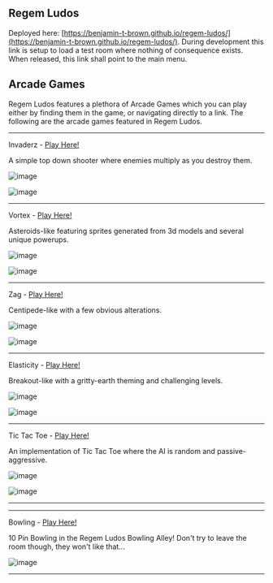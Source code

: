 ## Regem Ludos

Deployed here: [https://benjamin-t-brown.github.io/regem-ludos/](https://benjamin-t-brown.github.io/regem-ludos/). During development this link is setup to load a test room where nothing of consequence exists.  When released, this link shall point to the main menu.

## Arcade Games

Regem Ludos features a plethora of Arcade Games which you can play either by finding them in the game, or navigating directly to a link.  The following are the arcade games featured in Regem Ludos.

------

Invaderz - [Play Here!](https://benjamin-t-brown.github.io/regem-ludos/iframes/games/invaderz/dist/index.html?tap=true)

A simple top down shooter where enemies multiply as you destroy them.

![image](https://user-images.githubusercontent.com/1266353/135221116-0e630858-c4f9-47b4-a197-4454c3df3fac.png)

![image](https://user-images.githubusercontent.com/1266353/135221183-fba83a73-8df2-4aac-a1c9-5592768d24ea.png)

------

Vortex - [Play Here!](https://benjamin-t-brown.github.io/regem-ludos/iframes/games/vortex/dist/index.html?tap=true)

Asteroids-like featuring sprites generated from 3d models and several unique powerups.

![image](https://user-images.githubusercontent.com/1266353/135220486-cf2248c4-3fed-4617-a3c3-e4e875ab7f08.png)

![image](https://user-images.githubusercontent.com/1266353/135220571-0b981a6b-2b06-45cd-9734-e469c5f90443.png)

------

Zag - [Play Here!](https://benjamin-t-brown.github.io/regem-ludos/iframes/games/zag/dist/index.html?tap=true)

Centipede-like with a few obvious alterations.

![image](https://user-images.githubusercontent.com/1266353/141657708-887c0caf-30a7-4896-b768-57b956a8b432.png)

![image](https://user-images.githubusercontent.com/1266353/141657697-2a064f30-93b1-42af-b77d-548cc46fe035.png)

------

Elasticity - [Play Here!](https://benjamin-t-brown.github.io/regem-ludos/iframes/games/elasticity/dist/index.html?tap=true)

Breakout-like with a gritty-earth theming and challenging levels.

![image](https://user-images.githubusercontent.com/1266353/135220311-9250da73-3f63-4a82-9a7a-f7f2dd808489.png)

![image](https://user-images.githubusercontent.com/1266353/135220423-9a8ee19e-fbe1-40c6-8a45-e0047c67c48a.png)

------

Tic Tac Toe - [Play Here!](https://benjamin-t-brown.github.io/regem-ludos/iframes/games/tic-tac-toe/dist/tic-tac-toe.html?tap=true)

An implementation of Tic Tac Toe where the AI is random and passive-aggressive.

![image](https://user-images.githubusercontent.com/1266353/135220022-64206fd1-a40e-40d2-8b5c-d5aa9904f165.png)

![image](https://user-images.githubusercontent.com/1266353/135220155-c69b2706-1319-4ba5-8bf9-44c4309506bc.png)

------

------

Bowling - [Play Here!](https://benjamin-t-brown.github.io/regem-ludos/index.html?save=bowling)

10 Pin Bowling in the Regem Ludos Bowling Alley!  Don't try to leave the room though, they won't like that...

![image](https://user-images.githubusercontent.com/1266353/135219878-12c84832-880f-4748-856b-6d2d7f5c20cf.png)

------



